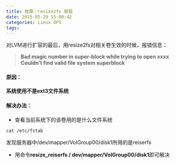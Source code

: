 ```yaml
---
title: 故障：resize2fs 报错
date: 2015-05-29 15:00:42
categories: Linux OPS
tags:
---
```


对LVM进行扩容的最后，用resize2fs对相关卷生效的时候，报错信息：

> **Bad magic number in super-block while trying to open xxxx
Couldn’t find valid file system superblock**

#### 原因： ####

**系统使用不是ext3文件系统**

#### 解决办法： ####

- 查看当前系统下的该卷用的是什么文件系统

`cat /etc/fstab` 

发现服务器中/dev/mapper/VolGroup00/disk1所用的是reiserfs

- 用命令**resize_reiserfs / dev/mapper/VolGroup00/disk1**即可解决
